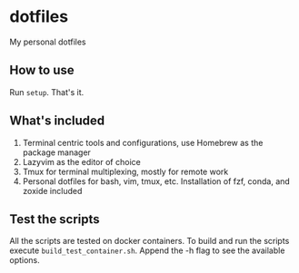 # dotfiles
My personal dotfiles

## How to use
Run `setup`. That's it.

## What's included
1. Terminal centric tools and configurations, use Homebrew as the package manager
2. Lazyvim as the editor of choice
3. Tmux for terminal multiplexing, mostly for remote work
4. Personal dotfiles for bash, vim, tmux, etc. Installation of fzf, conda, and zoxide included

## Test the scripts
All the scripts are tested on docker containers. To build and run the scripts execute `build_test_container.sh`. Append the -h flag to see the available options.
